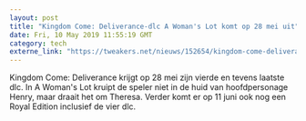 ```yaml
---
layout: post
title: "Kingdom Come: Deliverance-dlc A Woman's Lot komt op 28 mei uit"
date: Fri, 10 May 2019 11:55:19 GMT
category: tech
externe_link: "https://tweakers.net/nieuws/152654/kingdom-come-deliverance-dlc-a-womans-lot-komt-op-28-mei-uit.html"
---
```


Kingdom Come: Deliverance krijgt op 28 mei zijn vierde en tevens laatste dlc. In A Woman's Lot kruipt de speler niet in de huid van hoofdpersonage Henry, maar draait het om Theresa. Verder komt er op 11 juni ook nog een Royal Edition inclusief de vier dlc.<img src="http://feeds.feedburner.com/~r/tweakers/mixed/~4/LrLg_Hfy_ig" height="1" width="1" alt=""/>
